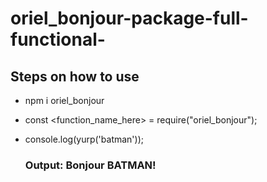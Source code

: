 # oriel_bonjour-package-full-functional-

## Steps on how to use

- npm i oriel_bonjour
- const <function_name_here> = require("oriel_bonjour");
- console.log(yurp('batman'));

  ### Output: Bonjour BATMAN!
